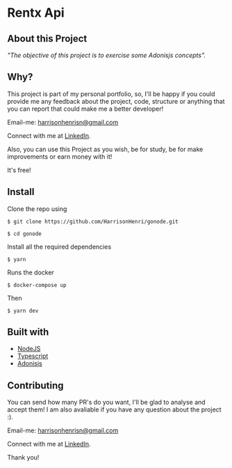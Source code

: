 # Rentx Api

## About this Project

_"The objective of this project is to exercise some Adonisjs concepts"._

## Why?

This project is part of my personal portfolio, so, I'll be happy if you could provide me any feedback about the project, code, structure or anything that you can report that could make me a better developer!

Email-me: harrisonhenrisn@gmail.com

Connect with me at [LinkedIn](https://linkedin.com/in/harrison-henri-dos-santos-nascimento).

Also, you can use this Project as you wish, be for study, be for make improvements or earn money with it!

It's free!

## Install

Clone the repo using

```
$ git clone https://github.com/HarrisonHenri/gonode.git
```

```
$ cd gonode
```

Install all the required dependencies

```
$ yarn
```

Runs the docker

```
$ docker-compose up
```

Then 

```
$ yarn dev
```

## Built with

- [NodeJS](https://nodejs.org/en/)
- [Typescript](https://www.typescriptlang.org/)
- [Adonisjs](https://adonisjs.com/)

## Contributing

You can send how many PR's do you want, I'll be glad to analyse and accept them! I am also avaliable if you have any question about the project :).

Email-me: harrisonhenrisn@gmail.com

Connect with me at [LinkedIn](https://linkedin.com/in/harrison-henri-dos-santos-nascimento-a6ba33112).

Thank you!
